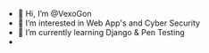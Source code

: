 - 👋 Hi, I’m @VexoGon
- 👀 I’m interested in Web App's and Cyber Security
- 🌱 I’m currently learning Django & Pen Testing
- 

